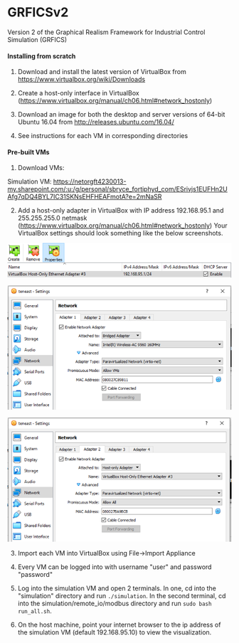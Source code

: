 # GRFICSv2
Version 2 of the Graphical Realism Framework for Industrial Control Simulation (GRFICS)

#### Installing from scratch

1. Download and install the latest version of VirtualBox from https://www.virtualbox.org/wiki/Downloads

2. Create a host-only interface in VirtualBox (https://www.virtualbox.org/manual/ch06.html#network_hostonly)

3. Download an image for both the desktop and server versions of 64-bit Ubuntu 16.04 from http://releases.ubuntu.com/16.04/

4. See instructions for each VM in corresponding directories

#### Pre-built VMs

1. Download VMs:

Simulation VM:
https://netorgft4230013-my.sharepoint.com/:u:/g/personal/sbryce_fortiphyd_com/ESrivjs1EUFHn2UAfg7qDQ4BYL7IC31SKNsEHFHEAFmotA?e=2mNaSR

2. Add a host-only adapter in VirtualBox with IP address 192.168.95.1 and 255.255.255.0 netmask (https://www.virtualbox.org/manual/ch06.html#network_hostonly)
Your VirtualBox settings should look something like the below screenshots.

![netset3](figures/network_settings3.PNG)

![netset1](figures/network_settings1.PNG)

![netset2](figures/network_settings2.PNG)

3. Import each VM into VirtualBox using File->Import Appliance

4. Every VM can be logged into with username "user" and password "password"

5. Log into the simulation VM and open 2 terminals. In one, cd into the "simulation" directory and run `./simulation`. In the second terminal, cd into the simulation/remote_io/modbus directory and run `sudo bash run_all.sh`.

6. On the host machine, point your internet browser to the ip address of the simulation VM (default 192.168.95.10) to view the visualization.
